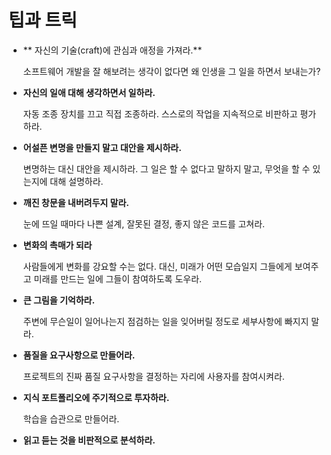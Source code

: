 # 팁과 트릭

* ** 자신의 기술\(craft\)에 관심과 애정을 가져라.**

  소프트웨어 개발을 잘 해보려는 생각이 없다면 왜 인생을 그 일을 하면서 보내는가?

* **자신의 일애 대해 생각하면서 일하라.**

  자동 조종 장치를 끄고 직접 조종하라. 스스로의 작업을 지속적으로 비판하고 평가하라.

* **어설픈 변명을 만들지 말고 대안을 제시하라.**

  변명하는 대신 대안을 제시하라. 그 일은 할 수 없다고 말하지 말고, 무엇을 할 수 있는지에 대해 설명하라.

* **깨진 창문을 내버려두지 말라.**

  눈에 뜨일 때마다 나쁜 설계, 잘못된 결정, 좋지 않은 코드를 고쳐라.

* **변화의 촉매가 되라**

  사람들에게 변화를 강요할 수는 없다. 대신, 미래가 어떤 모습일지 그들에게 보여주고 미래를 만드는 일에 그들이 참여하도록 도우라.

* **큰 그림을 기억하라.**

  주변에 무슨일이 일어나는지 점검하는 일을 잊어버릴 정도로 세부사항에 빠지지 말라.

* **품질을 요구사항으로 만들어라.**

  프로젝트의 진짜 품질 요구사항을 결정하는 자리에 사용자를 참여시켜라.

* **지식 포트폴리오에 주기적으로 투자하라.**

  학습을 습관으로 만들어라.

* **읽고 듣는 것을 비판적으로 분석하라.**



